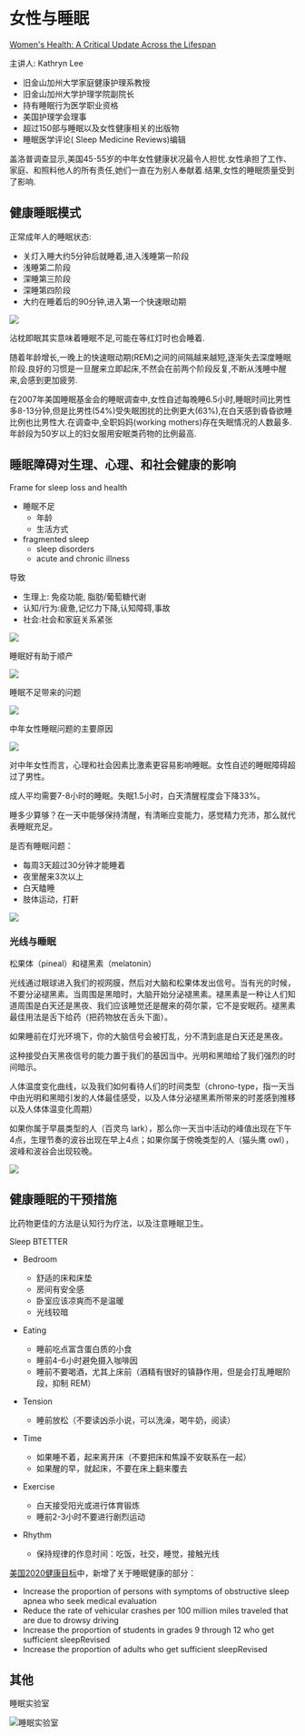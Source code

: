 # 女性与睡眠
[Women's Health: A Critical Update Across the Lifespan](http://www.uctv.tv/womens-health-mini-med/)

主讲人: Kathryn Lee

- 旧金山加州大学家庭健康护理系教授
- 旧金山加州大学护理学院副院长
- 持有睡眠行为医学职业资格
- 美国护理学会理事
- 超过150部与睡眠以及女性健康相关的出版物
- 睡眠医学评论( Sleep Medicine Reviews)编辑


盖洛普调查显示,美国45-55岁的中年女性健康状况最令人担忧.女性承担了工作、家庭、和照料他人的所有责任,她们一直在为别人奉献着.结果,女性的睡眠质量受到了影响.


## 健康睡眠模式

正常成年人的睡眠状态:

- 关灯入睡大约5分钟后就睡着,进入浅睡第一阶段
- 浅睡第二阶段
- 深睡第三阶段
- 深睡第四阶段
- 大约在睡着后的90分钟,进入第一个快速眼动期


![](http://7xjpra.com1.z0.glb.clouddn.com/TipicalAdultSleep.png)

沾枕即眠其实意味着睡眠不足,可能在等红灯时也会睡着.

随着年龄增长,一晚上的快速眼动期(REM)之间的间隔越来越短,逐渐失去深度睡眠阶段.良好的习惯是一旦醒来立即起床,不然会在前两个阶段反复,不断从浅睡中醒来,会感到更加疲劳.

在2007年美国睡眠基金会的睡眠调查中,女性自述每晚睡6.5小时,睡眠时间比男性多8-13分钟,但是比男性(54%)受失眠困扰的比例更大(63%),在白天感到昏昏欲睡比例也比男性大.在调查中,全职妈妈(working mothers)存在失眠情况的人数最多. 年龄段为50岁以上的妇女服用安眠类药物的比例最高.


## 睡眠障碍对生理、心理、和社会健康的影响

Frame for sleep loss and health

- 睡眠不足
	+ 年龄
	+ 生活方式
- fragmented sleep
	+ sleep disorders
	+ acute and chronic illness

导致

- 生理上: 免疫功能, 脂肪/葡萄糖代谢
- 认知/行为:疲惫,记忆力下降,认知障碍,事故
- 社会:社会和家庭关系紧张

![](http://7xjpra.com1.z0.glb.clouddn.com/FrameworkForSleepLoss.png)

睡眠好有助于顺产

![](http://7xjpra.com1.z0.glb.clouddn.com/Sleep&Pregnancy.png)

睡眠不足带来的问题

![](http://7xjpra.com1.z0.glb.clouddn.com/SleepLoss.png)

中年女性睡眠问题的主要原因

![](http://7xjpra.com1.z0.glb.clouddn.com/PredictingSleepComplaints.png)

对中年女性而言，心理和社会因素比激素更容易影响睡眠。女性自述的睡眠障碍超过了男性。

成人平均需要7-8小时的睡眠。失眠1.5小时，白天清醒程度会下降33%。

睡多少算够？在一天中能够保持清醒，有清晰应变能力，感觉精力充沛，那么就代表睡眠充足。

是否有睡眠问题：

- 每周3天超过30分钟才能睡着
- 夜里醒来3次以上
- 白天瞌睡
- 肢体运动，打鼾

![](http://7xjpra.com1.z0.glb.clouddn.com/sleepproblem.png)

### 光线与睡眠

松果体（pineal）和褪黑素（melatonin）

光线通过眼球进入我们的视网膜，然后对大脑和松果体发出信号。当有光的时候，不要分泌褪黑素。当周围是黑暗时，大脑开始分泌褪黑素。褪黑素是一种让人们知道周围是白天还是黑夜、我们应该睡觉还是醒来的荷尔蒙，它不是安眠药。褪黑素最佳用法是舌下给药（把药物放在舌头下面）。

如果睡前在灯光环境下，你的大脑信号会被打乱，分不清到底是白天还是黑夜。

这种接受白天黑夜信号的能力置于我们的基因当中。光明和黑暗给了我们强烈的时间暗示。

人体温度变化曲线，以及我们如何看待人们的时间类型（chrono-type，指一天当中由光明和黑暗引发的人体最佳感受，以及人体分泌褪黑素所带来的时差感到推移以及人体体温变化周期）

如果你属于早晨类型的人（百灵鸟 lark），那么你一天当中活动的峰值出现在下午4点，生理节奏的波谷出现在早上4点；如果你属于傍晚类型的人（猫头鹰 owl），波峰和波谷会出现较晚。

![](/Users/ennolin/Pictures/chrone-type.png)

## 健康睡眠的干预措施

比药物更佳的方法是认知行为疗法，以及注意睡眠卫生。

Sleep BTETTER

- Bedroom

	+ 舒适的床和床垫
	+ 房间有安全感
	+ 卧室应该凉爽而不是温暖
	+ 光线较暗

- Eating
	+ 睡前吃点富含蛋白质的小食
	+ 睡前4-6小时避免摄入咖啡因
	+ 睡前不要喝酒，尤其上床前（酒精有很好的镇静作用，但是会打乱睡眠阶段，抑制 REM）

- Tension
	+ 睡前放松（不要读凶杀小说，可以洗澡，喝牛奶，阅读）

- Time
	+ 如果睡不着，起来离开床（不要把床和焦躁不安联系在一起）
	+ 如果醒的早，就起床，不要在床上翻来覆去

- Exercise
	+ 白天接受阳光或进行体育锻炼
	+ 睡前2-3小时不要进行剧烈运动

- Rhythm
	+ 保持规律的作息时间：吃饭，社交，睡觉，接触光线


[美国2020健康目标](http://www.healthypeople.gov/)中，新增了关于睡眠健康的部分：

- Increase the proportion of persons with symptoms of obstructive sleep apnea who seek medical evaluation
- Reduce the rate of vehicular crashes per 100 million miles traveled that are due to drowsy driving
- Increase the proportion of students in grades 9 through 12 who get sufficient sleepRevised
- Increase the proportion of adults who get sufficient sleepRevised

## 其他
睡眠实验室

![睡眠实验室](http://static01.nyt.com/images/2013/11/19/us/jp-SLEEP/jp-SLEEP-articleLarge.jpg)